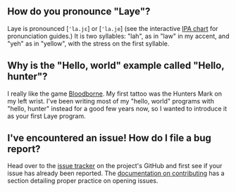 ## How do you pronounce "Laye"?

Laye is pronounced \[`'la.jɛ`\] or \[`'la.je`\] (see the interactive [IPA chart](https://www.ipachart.com/) for pronunciation guides.) It is two syllables: "lah", as in "law" in my accent, and "yeh" as in "yellow", with the stress on the first syllable.

## Why is the "Hello, world" example called "Hello, hunter"?

I really like the game [Bloodborne](https://en.wikipedia.org/wiki/Bloodborne). My first tattoo was the Hunters Mark on my left wrist. I've been writing most of my "hello, world" programs with "hello, hunter" instead for a good few years now, so I wanted to introduce it as your first Laye program.

## I've encountered an issue! How do I file a bug report?

Head over to the [issue tracker](https://github.com/laye-lang/laye/issues) on the project's GitHub and first see if your issue has already been reported. The [documentation on contributing](https://github.com/laye-lang/laye/wiki/Contributing) has a section detailing proper practice on opening issues.
